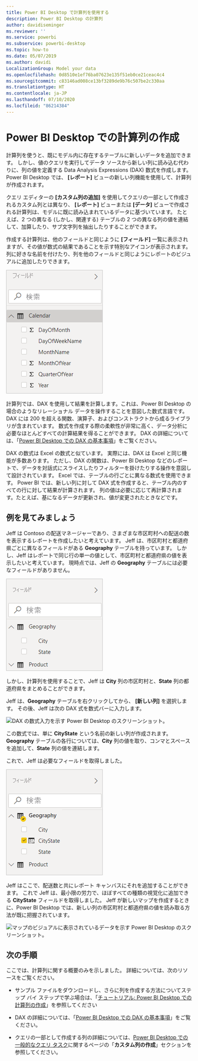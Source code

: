 ```yaml
---
title: Power BI Desktop で計算列を使用する
description: Power BI Desktop の計算列
author: davidiseminger
ms.reviewer: ''
ms.service: powerbi
ms.subservice: powerbi-desktop
ms.topic: how-to
ms.date: 05/07/2019
ms.author: davidi
LocalizationGroup: Model your data
ms.openlocfilehash: 0d8510e1ef76ba07623e135f51eb0ce21ceac4c4
ms.sourcegitcommit: c83146ad008ce13bf3289de9b76c507be2c330aa
ms.translationtype: HT
ms.contentlocale: ja-JP
ms.lasthandoff: 07/10/2020
ms.locfileid: "86214384"
---
```

# <a name="create-calculated-columns-in-power-bi-desktop"></a>Power BI Desktop での計算列の作成
計算列を使うと、既にモデル内に存在するテーブルに新しいデータを追加できます。 しかし、値のクエリを実行してデータ ソースから新しい列に読み込む代わりに、列の値を定義する Data Analysis Expressions (DAX) 数式を作成します。 Power BI Desktop では、 **[レポート]** ビューの新しい列機能を使用して、計算列が作成されます。

クエリ エディターの **[カスタム列の追加]** を使用してクエリの一部として作成されるカスタム列とは異なり、 **[レポート]** ビューまたは **[データ]** ビューで作成される計算列は、モデルに既に読み込まれているデータに基づいています。 たとえば、2 つの異なる (しかし、関連する) テーブルの 2 つの異なる列の値を連結して、加算したり、サブ文字列を抽出したりすることができます。

作成する計算列は、他のフィールドと同じように **[フィールド]** 一覧に表示されますが、その値が数式の結果であることを示す特別なアイコンが表示されます。 列に好きな名前を付けたり、列を他のフィールドと同じようにレポートのビジュアルに追加したりできます。

![[フィールド] ビューの計算列を示す、Power BI Desktop のスクリーンショット。](media/desktop-calculated-columns/calccolinpbid_fields.png)
 
計算列では、DAX を使用して結果を計算します。これは、Power BI Desktop の場合のようなリレーショナル データを操作することを意図した数式言語です。 DAX には 200 を超える関数、演算子、およびコンストラクトから成るライブラリが含まれています。 数式を作成する際の柔軟性が非常に高く、データ分析に必要なほとんどすべての計算結果を得ることができます。 DAX の詳細については、「[Power BI Desktop での DAX の基本事項](desktop-quickstart-learn-dax-basics.md)」をご覧ください。

DAX の数式は Excel の数式と似ています。 実際には、DAX は Excel と同じ機能が多数あります。 ただし、DAX の関数は、Power BI Desktop などのレポートで、データを対話式にスライスしたりフィルターを掛けたりする操作を意図して設計されています。 Excel では、テーブルの行ごとに異なる数式を使用できます。 Power BI では、新しい列に対して DAX 式を作成すると、テーブル内のすべての行に対して結果が計算されます。 列の値は必要に応じて再計算されます。たとえば、基になるデータが更新され、値が変更されたときなどです。

## <a name="lets-look-at-an-example"></a>例を見てみましょう
Jeff は Contoso の配送マネージャーであり、さまざまな市区町村への配送の数を表示するレポートを作成したいと考えています。 Jeff は、市区町村と都道府県ごとに異なるフィールドがある **Geography** テーブルを持っています。 しかし、Jeff はレポートで同じ行の単一の値として、市区町村と都道府県の値を表示したいと考えています。 現時点では、Jeff の **Geography** テーブルには必要なフィールドがありません。

![[フィールド] ビューの Geography フィルターを示す Power BI Desktop のスクリーンショット。](media/desktop-calculated-columns/calccolinpbid_cityandstatefields.png)

しかし、計算列を使用することで、Jeff は **City** 列の市区町村と、**State** 列の都道府県をまとめることができます。

Jeff は、**Geography** テーブルを右クリックしてから、 **[新しい列]** を選択します。 その後、Jeff は次の DAX 式を数式バーに入力します。

![DAX の数式入力を示す Power BI Desktop のスクリーンショット。](media/desktop-calculated-columns/calccolinpbid_formula.png)

この数式では、単に **CityState** という名前の新しい列が作成されます。 **Geography** テーブルの各行については、**City** 列の値を取り、コンマとスペースを追加して、**State** 列の値を連結します。

これで、Jeff は必要なフィールドを取得しました。

![[フィールド] ビューの Geography フィルターで CityState がオンになっていることを示す、Power BI Desktop のスクリーンショット。](media/desktop-calculated-columns/calccolinpbid_citystatefield.png)

Jeff はここで、配送数と共にレポート キャンバスにそれを追加することができます。 これで Jeff は、最小限の労力で、ほぼすべての種類の視覚化に追加できる **CityState** フィールドを取得しました。 Jeff が新しいマップを作成するときに、Power BI Desktop では、新しい列の市区町村と都道府県の値を読み取る方法が既に把握されています。

![マップのビジュアルに表示されているデータを示す Power BI Desktop のスクリーンショット。](media/desktop-calculated-columns/calccolinpbid_citystatemap.png)

## <a name="next-steps"></a>次の手順
ここでは、計算列に関する概要のみを示しました。 詳細については、次のリソースをご覧ください。

* サンプル ファイルをダウンロードし、さらに列を作成する方法についてステップ バイ ステップで学ぶ場合は、「[チュートリアル: Power BI Desktop での計算列の作成](desktop-tutorial-create-calculated-columns.md)」を参照してください

* DAX の詳細については、「[Power BI Desktop での DAX の基本事項](desktop-quickstart-learn-dax-basics.md)」をご覧ください。

* クエリの一部として作成する列の詳細については、[Power BI Desktop での一般的なクエリ タスク](desktop-common-query-tasks.md)に関するページの「**カスタム列の作成**」セクションを参照してください。  

